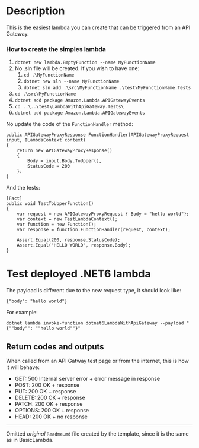 # Description

This is the easiest lambda you can create that can be triggered from an API Gateway.

### How to create the simples lambda
1. ```dotnet new lambda.EmptyFunction --name MyFunctionName```
2. No .sln file will be created. If you wish to have one:
   1. ```cd .\MyFunctionName```
   2. ```dotnet new sln --name MyFunctionName```
   3. ```dotnet sln add .\src\MyFunctionName .\test\MyFunctionName.Tests```
3. ```cd .\src\MyFunctionName```
4. ```dotnet add package Amazon.Lambda.APIGatewayEvents```
5. ```cd ..\..\test\LambdaWithApiGateway.Tests\```
6. ```dotnet add package Amazon.Lambda.APIGatewayEvents```

No update the code of the ```FunctionHandler``` method:
```
public APIGatewayProxyResponse FunctionHandler(APIGatewayProxyRequest input, ILambdaContext context)
{
    return new APIGatewayProxyResponse()
    {
        Body = input.Body.ToUpper(),
        StatusCode = 200
    };
}
```

And the tests:
```
[Fact]
public void TestToUpperFunction()
{
    var request = new APIGatewayProxyRequest { Body = "hello world"};
    var context = new TestLambdaContext();
    var function = new Function(); 
    var response = function.FunctionHandler(request, context);

    Assert.Equal(200, response.StatusCode);
    Assert.Equal("HELLO WORLD", response.Body);
}
```

# Test deployed .NET6 lambda
The payload is different due to the new request type, it should look like:
```
{"body": "hello world"}
```

For example:
```
dotnet lambda invoke-function dotnet6LambdaWithApiGateway --payload "{""body"": ""hello world""}"
```

## Return codes and outputs

When called from an API Gatway test page or from the internet, this is how it will behave:

- GET: 500 Internal server error + error message in response
- POST: 200 OK + response
- PUT: 200 OK + response
- DELETE: 200 OK + response
- PATCH: 200 OK + response
- OPTIONS: 200 OK + response
- HEAD: 200 OK + no response


---

Omitted *original* ```Readme.md``` file created by the template, since it is the same as in BasicLambda.